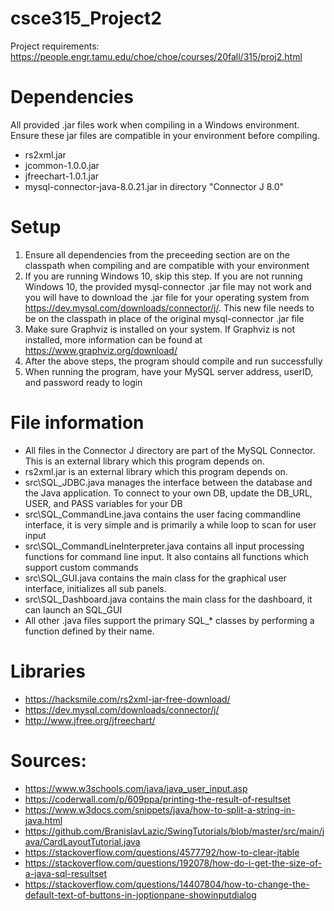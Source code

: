 # csce315_Project2
Project requirements: https://people.engr.tamu.edu/choe/choe/courses/20fall/315/proj2.html

# Dependencies
All provided .jar files work when compiling in a Windows environment. Ensure these jar files are compatible in your environment before compiling. 
* rs2xml.jar
* jcommon-1.0.0.jar
* jfreechart-1.0.1.jar
* mysql-connector-java-8.0.21.jar in directory "Connector J 8.0" 

# Setup
1. Ensure all dependencies from the preceeding section are on the classpath when compiling and are compatible with your environment
2. If you are running Windows 10, skip this step. If you are not running Windows 10, the provided mysql-connector .jar file may not work and you will have to download the .jar file for your operating system from https://dev.mysql.com/downloads/connector/j/. This new file needs to be on the classpath in place of the original mysql-connector .jar file
3. Make sure Graphviz is installed on your system. If Graphviz is not installed, more information can be found at https://www.graphviz.org/download/
4. After the above steps, the program should compile and run successfully
5. When running the program, have your MySQL server address, userID, and password ready to login

# File information
* All files in the Connector J directory are part of the MySQL Connector. This is an external library which this program depends on.
* rs2xml.jar is an external library which this program depends on. 
* src\SQL_JDBC.java manages the interface between the database and the Java application. To connect to your own DB, update the DB_URL, USER, and PASS variables for your DB
* src\SQL_CommandLine.java contains the user facing commandline interface, it is very simple and is primarily a while loop to scan for user input
* src\SQL_CommandLineInterpreter.java contains all input processing functions for command line input. It also contains all functions which support custom commands
* src\SQL_GUI.java contains the main class for the graphical user interface, initializes all sub panels.
* src\SQL_Dashboard.java contains the main class for the dashboard, it can launch an SQL_GUI
* All other .java files support the primary SQL_* classes by performing a function defined by their name.

# Libraries
* https://hacksmile.com/rs2xml-jar-free-download/
* https://dev.mysql.com/downloads/connector/j/
* http://www.jfree.org/jfreechart/

# Sources:
* https://www.w3schools.com/java/java_user_input.asp
* https://coderwall.com/p/609ppa/printing-the-result-of-resultset
* https://www.w3docs.com/snippets/java/how-to-split-a-string-in-java.html
* https://github.com/BranislavLazic/SwingTutorials/blob/master/src/main/java/CardLayoutTutorial.java
* https://stackoverflow.com/questions/4577792/how-to-clear-jtable
* https://stackoverflow.com/questions/192078/how-do-i-get-the-size-of-a-java-sql-resultset
* https://stackoverflow.com/questions/14407804/how-to-change-the-default-text-of-buttons-in-joptionpane-showinputdialog
